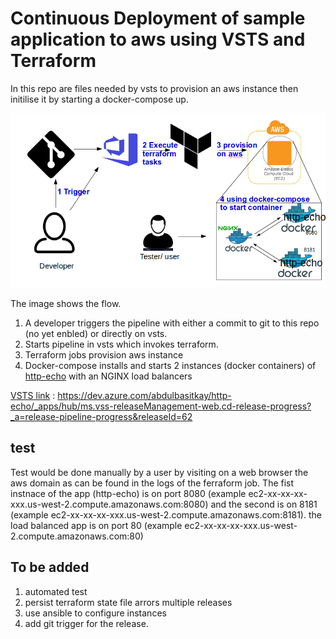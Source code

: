 Continuous Deployment of sample application to aws using VSTS and Terraform
============

In this repo are files needed by vsts to provision an aws instance then initilise it by starting a docker-compose up.

![Flow](./Flow.png)

The image shows the flow. 
1. A developer triggers the pipeline with either a commit to git to this repo (no yet enbled) or directly on vsts. 
2. Starts pipeline in vsts which invokes terraform.
3. Terraform jobs provision aws instance
4. Docker-compose installs and starts 2 instances (docker containers) of  [http-echo](https://github.com/hashicorp/http-echo) with an NGINX load balancers

[VSTS link](https://dev.azure.com/abdulbasitkay/http-echo/_apps/hub/ms.vss-releaseManagement-web.cd-release-progress?_a=release-pipeline-progress&releaseId=62) : https://dev.azure.com/abdulbasitkay/http-echo/_apps/hub/ms.vss-releaseManagement-web.cd-release-progress?_a=release-pipeline-progress&releaseId=62

## test
Test would be done manually by a user by visiting on a web browser the aws domain as can be found in the logs of the ferraform job. The fist instnace of the app (http-echo) is on port 8080 (example ec2-xx-xx-xx-xxx.us-west-2.compute.amazonaws.com:8080) and the second is on 8181 (example ec2-xx-xx-xx-xxx.us-west-2.compute.amazonaws.com:8181). the load balanced app is on port 80 (example ec2-xx-xx-xx-xxx.us-west-2.compute.amazonaws.com:80)

## To be added
1. automated test
2. persist terraform state file arrors multiple releases
3. use ansible to configure instances
4. add git trigger for the release.
